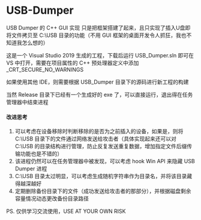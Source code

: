 # USB-Dumper

USB Dumper 的 C++ GUI 实现
只是把框架搭建了起来，且只实现了插入U盘即将文件拷贝至 C:\USB 目录的功能（不用 GUI 框架的桌面开发令人抓狂，我也不知道我怎么想的）

这是一个 Visual Studio 2019 生成的工程，下载后运行 USB_Dumper.sln 即可在 VS 中打开，需要在项目属性的 C++ 预处理器定义中添加 _CRT_SECURE_NO_WARNINGS

如果使用其他 IDE，则需要根据 USB_Dumper 目录下的源码进行新工程的构建

当然 Release 目录下已经有一个生成好的 exe 了，可以直接运行，退出得在任务管理器中结束进程



#### 改进思考

1. 可以考虑在设备移除时判断移除的是否为之前插入的设备，如果是，则将 C:\USB 目录下的文件通过网络发送给攻击者（具体实现起来还可以对 C:\USB 的目录结构进行管理，防止反复发送重复数据，增加指定文件后缀传输功能也是不错的）
2. 该进程仍然可以在任务管理器中被发现，可以考虑 hook Win API 来隐藏 USB Dumper 进程
3. C:\USB 目录太过明显，可以考虑生成随机字符串作为目录名，并将该目录藏得越深越好
4. 定期删除备份目录下的文件（成功发送给攻击者的那部分），并根据磁盘剩余容量情况动态更改备份目录路径



PS. 仅供学习交流使用，USE AT YOUR OWN RISK
